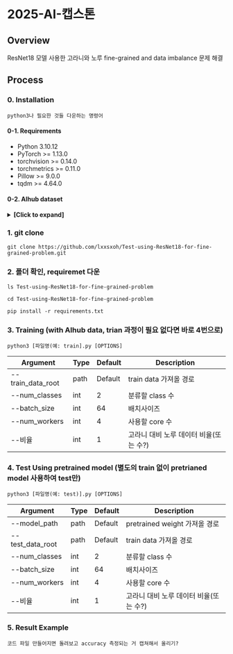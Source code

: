 # 2025-AI-캡스톤
## Overview
ResNet18 모델 사용한 고라니와 노루 fine-grained and data imbalance 문제 해결
## Process
### 0. Installation
`
python3나 필요한 것들 다운하는 명령어
`
#### 0-1. Requirements
- Python 3.10.12
- PyTorch >= 1.13.0
- torchvision >= 0.14.0
- torchmetrics >= 0.11.0
- Pillow >= 9.0.0
- tqdm >= 4.64.0
#### 0-2. AIhub dataset
<details>
<summary><strong>[Click to expand]</strong></summary>
This project uses a wildlife image dataset provided by AIHub, a public data platform operated by the Korean government.  
Due to license and privacy restrictions, the dataset is **not included in this repository** and must be downloaded manually by the user.

- Source: [AIHub - Wildlife Image Dataset](https://www.aihub.or.kr/aihubdata/data/view.do?currMenu=&topMenu=&aihubDataSe=data&dataSetSn=645)
- Description: Images of 11 wild animal species (e.g., boar, roe deer) captured by infrared and normal cameras
- Purpose: For training and evaluating image classification models
##### 1) How to download
1. Go to the [AIHub dataset page](https://www.aihub.or.kr/)
2. Sign up and log in
3. Agree to the terms of use and request access
4. Download the provided dataset file (usually in .zip format)

##### 2) Directory structure (example)
After extracting the dataset, please organize it as follows:
``` 
project_root/
  ├── data/
  │ ├── train/
  │ │ ├── class_01_boar/
  │ │ ├── class_02_roe_deer/
  │ │ └── ...
  │ ├── valid/
  │ └── test/ 
```
</details>

### 1. git clone
```
git clone https://github.com/lxxsxoh/Test-using-ResNet18-for-fine-grained-problem.git
```
### 2. 폴더 확인, requiremet 다운
```
ls Test-using-ResNet18-for-fine-grained-problem
```
```
cd Test-using-ResNet18-for-fine-grained-problem
```
```
pip install -r requirements.txt
```
### 3. Training (with AIhub data, trian 과정이 필요 없다면 바로 4번으로)
```
python3 [파일명(예: train].py [OPTIONS]
```
|Argument|Type|Default|Description|
|-----|-----|-----|-----|
|--train_data_root|path|Default|train data 가져올 경로|
|--num_classes|int|2|분류할 class 수|
|--batch_size|int|64|배치사이즈|
|--num_workers|int|4|사용할 core 수|
|--비율|int|1|고라니 대비 노루 데이터 비율(또는 수?)|
### 4. Test Using pretrained model (별도의 train 없이 pretrianed model 사용하여 test만)
```
python3 [파일명(예: test)].py [OPTIONS]
```
|Argument|Type|Default|Description|
|-----|-----|-----|-----|
|--model_path|path|Default|pretrained weight 가져올 경로|
|--test_data_root|path|Default|train data 가져올 경로|
|--num_classes|int|2|분류할 class 수|
|--batch_size|int|64|배치사이즈|
|--num_workers|int|4|사용할 core 수|
|--비율|int|1|고라니 대비 노루 데이터 비율(또는 수?)|
### 5. Result Example
`
코드 파일 만들어지면 돌려보고 accuracy 측정되는 거 캡쳐해서 올리기?
`
